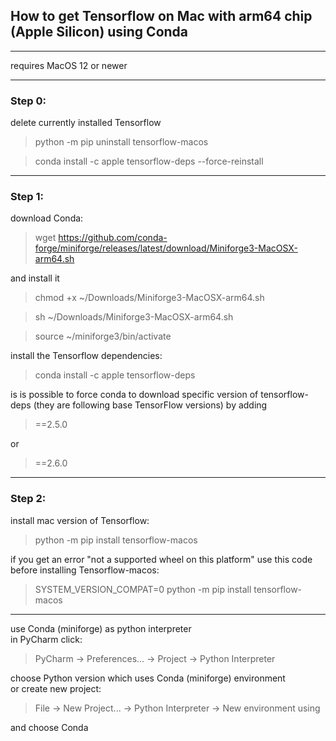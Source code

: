 ## How to get Tensorflow on Mac with arm64 chip (Apple Silicon) using Conda
***
requires MacOS 12 or newer
***
### Step 0:
delete currently installed Tensorflow
>python -m pip uninstall tensorflow-macos

>conda install -c apple tensorflow-deps --force-reinstall
***
### Step 1:
download Conda:
>wget https://github.com/conda-forge/miniforge/releases/latest/download/Miniforge3-MacOSX-arm64.sh

and install it
>chmod +x ~/Downloads/Miniforge3-MacOSX-arm64.sh

>sh ~/Downloads/Miniforge3-MacOSX-arm64.sh

>source ~/miniforge3/bin/activate

install the Tensorflow dependencies:
>conda install -c apple tensorflow-deps

is is possible to force conda to download specific version of tensorflow-deps (they are following base TensorFlow versions) by adding
>==2.5.0

or
>==2.6.0
***
### Step 2:
install mac version of Tensorflow:
>python -m pip install tensorflow-macos

if you get an error "not a supported wheel on this platform" use this code before installing Tensorflow-macos:

>SYSTEM_VERSION_COMPAT=0 python -m pip install tensorflow-macos
***
use Conda (miniforge) as python interpreter  
in PyCharm click:
>PyCharm -> Preferences... -> Project -> Python Interpreter

choose Python version which uses Conda (miniforge) environment  
or create new project:
>File -> New Project... -> Python Interpreter -> New environment using

and choose Conda

